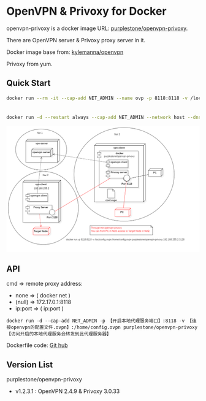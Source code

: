 # OpenVPN & Privoxy for Docker
openvpn-privoxy is a docker image URL: [purplestone/openvpn-privoxy](https://hub.docker.com/r/purplestone/openvpn-privoxy).

There are OpenVPN server & Privoxy proxy server in it.

Docker image base from: [kylemanna/openvpn](https://hub.docker.com/r/kylemanna/openvpn)

Privoxy from yum.

## Quick Start

```bash
docker run --rm -it --cap-add NET_ADMIN --name ovp -p 8118:8118 -v /loc/dir/path/config.ovpn:/home/config.ovpn purplestone/openvpn-privoxy none


docker run -d --restart always --cap-add NET_ADMIN --network host --dns=8.8.8.8 --name ovp -p 8118:8118 -v /loc/dir/path/config.ovpn:/home/config.ovpn purplestone/openvpn-privoxy:1.2.3.1 192.168.255.22:3128
```
![原理图](openvpn-privoxy.png)


## API

cmd => remote proxy address:
* none => ( docker net )
* (null) => 172.17.0.1:8118
* ip:port => ( ip:port )

```docker run -d --cap-add NET_ADMIN -p 【开启本地代理服务端口】:8118 -v 【连接openvpn的配置文件.ovpn】:/home/config.ovpn purplestone/openvpn-privoxy 【访问开启的本地代理服务会转发到此代理服务器】```

Dockerfile code: [Git hub]([https://link](https://github.com/purplestone/openvpn-privoxy))

## Version List
purplestone/openvpn-privoxy
* v1.2.3.1 : OpenVPN 2.4.9 & Privoxy 3.0.33

